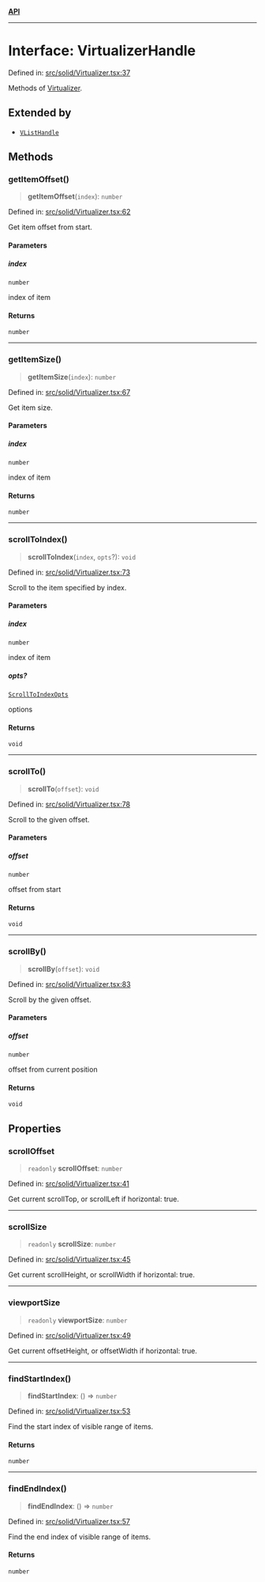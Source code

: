 [**API**](../../API.md)

***

# Interface: VirtualizerHandle

Defined in: [src/solid/Virtualizer.tsx:37](https://github.com/inokawa/virtua/blob/6f0a2cc73821555ca70fe196669f946c5e86c72d/src/solid/Virtualizer.tsx#L37)

Methods of [Virtualizer](../functions/Virtualizer.md).

## Extended by

- [`VListHandle`](VListHandle.md)

## Methods

### getItemOffset()

> **getItemOffset**(`index`): `number`

Defined in: [src/solid/Virtualizer.tsx:62](https://github.com/inokawa/virtua/blob/6f0a2cc73821555ca70fe196669f946c5e86c72d/src/solid/Virtualizer.tsx#L62)

Get item offset from start.

#### Parameters

##### index

`number`

index of item

#### Returns

`number`

***

### getItemSize()

> **getItemSize**(`index`): `number`

Defined in: [src/solid/Virtualizer.tsx:67](https://github.com/inokawa/virtua/blob/6f0a2cc73821555ca70fe196669f946c5e86c72d/src/solid/Virtualizer.tsx#L67)

Get item size.

#### Parameters

##### index

`number`

index of item

#### Returns

`number`

***

### scrollToIndex()

> **scrollToIndex**(`index`, `opts`?): `void`

Defined in: [src/solid/Virtualizer.tsx:73](https://github.com/inokawa/virtua/blob/6f0a2cc73821555ca70fe196669f946c5e86c72d/src/solid/Virtualizer.tsx#L73)

Scroll to the item specified by index.

#### Parameters

##### index

`number`

index of item

##### opts?

[`ScrollToIndexOpts`](../../react/interfaces/ScrollToIndexOpts.md)

options

#### Returns

`void`

***

### scrollTo()

> **scrollTo**(`offset`): `void`

Defined in: [src/solid/Virtualizer.tsx:78](https://github.com/inokawa/virtua/blob/6f0a2cc73821555ca70fe196669f946c5e86c72d/src/solid/Virtualizer.tsx#L78)

Scroll to the given offset.

#### Parameters

##### offset

`number`

offset from start

#### Returns

`void`

***

### scrollBy()

> **scrollBy**(`offset`): `void`

Defined in: [src/solid/Virtualizer.tsx:83](https://github.com/inokawa/virtua/blob/6f0a2cc73821555ca70fe196669f946c5e86c72d/src/solid/Virtualizer.tsx#L83)

Scroll by the given offset.

#### Parameters

##### offset

`number`

offset from current position

#### Returns

`void`

## Properties

### scrollOffset

> `readonly` **scrollOffset**: `number`

Defined in: [src/solid/Virtualizer.tsx:41](https://github.com/inokawa/virtua/blob/6f0a2cc73821555ca70fe196669f946c5e86c72d/src/solid/Virtualizer.tsx#L41)

Get current scrollTop, or scrollLeft if horizontal: true.

***

### scrollSize

> `readonly` **scrollSize**: `number`

Defined in: [src/solid/Virtualizer.tsx:45](https://github.com/inokawa/virtua/blob/6f0a2cc73821555ca70fe196669f946c5e86c72d/src/solid/Virtualizer.tsx#L45)

Get current scrollHeight, or scrollWidth if horizontal: true.

***

### viewportSize

> `readonly` **viewportSize**: `number`

Defined in: [src/solid/Virtualizer.tsx:49](https://github.com/inokawa/virtua/blob/6f0a2cc73821555ca70fe196669f946c5e86c72d/src/solid/Virtualizer.tsx#L49)

Get current offsetHeight, or offsetWidth if horizontal: true.

***

### findStartIndex()

> **findStartIndex**: () => `number`

Defined in: [src/solid/Virtualizer.tsx:53](https://github.com/inokawa/virtua/blob/6f0a2cc73821555ca70fe196669f946c5e86c72d/src/solid/Virtualizer.tsx#L53)

Find the start index of visible range of items.

#### Returns

`number`

***

### findEndIndex()

> **findEndIndex**: () => `number`

Defined in: [src/solid/Virtualizer.tsx:57](https://github.com/inokawa/virtua/blob/6f0a2cc73821555ca70fe196669f946c5e86c72d/src/solid/Virtualizer.tsx#L57)

Find the end index of visible range of items.

#### Returns

`number`
